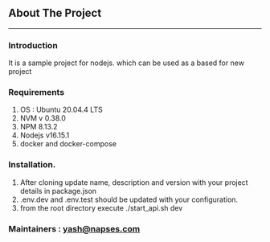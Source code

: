 ## About The Project
---------------------
### Introduction 
 It is a sample project for nodejs. which can be used as a based for new project
### Requirements 
1. OS : Ubuntu 20.04.4 LTS
2. NVM v 0.38.0
3. NPM 8.13.2
4. Nodejs v16.15.1
5. docker and docker-compose
### Installation.

1. After cloning update name, description and version with your project details in package.json
2. .env.dev and .env.test should be updated with your configuration.
3. from the root directory execute ./start_api.sh dev

### Maintainers : yash@napses.com